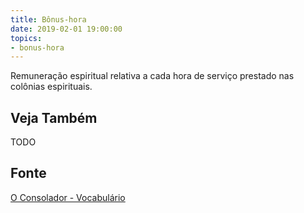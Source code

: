 ```yaml
---
title: Bônus-hora
date: 2019-02-01 19:00:00
topics:
- bonus-hora
---
```


Remuneração espiritual relativa a cada hora de serviço prestado nas colônias
espirituais.

## Veja Também
TODO

## Fonte
[O Consolador - Vocabulário](http://www.oconsolador.com.br/linkfixo/vocabulario/principal.html)



